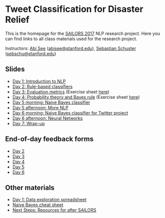 # Tweet Classification for Disaster Relief

This is the homepage for the [SAILORS 2017](http://sailors.stanford.edu/) NLP research project. 
Here you can find links to all class materials used for the research project.

Instructors: [Abi See](http://cs.stanford.edu/people/abisee/) (abisee@stanford.edu), [Sebastian Schuster](http://sebschu.com/) (sebschu@stanford.edu)

## Slides
* [Day 1: Introduction to NLP](https://docs.google.com/presentation/d/1ETVn3Zpqy7Cmv7LuqG-kJ2zwR7Yz8BQUMgnzTkC6fwY/edit?usp=sharing)
* [Day 2: Rule-based classifiers](https://docs.google.com/presentation/d/1aWweVcIf1XBHu8okf5k3d_KXqObxHHx9W_ljCdm2jyw/edit?usp=sharing)
* [Day 3: Evaluation metrics](https://docs.google.com/presentation/d/1nfideUIXIcslK9eLNrtxVGyaJG8KJlq1heI-A4YJn_w/edit?usp=sharing) (Exercise sheet [here](https://docs.google.com/document/d/1IyynNr2hVJY8LOzFEBKRXNJ71usqfPQuR81lrFjEcPc/edit?usp=sharing))
* [Day 4: Probability theory and Bayes rule](https://docs.google.com/presentation/d/1nOEo5AKcdwBjdhNLj1yP0CTw508H6I34BjU6yxRZ9ck/view) 
(Exercise sheet [here](https://docs.google.com/document/d/1u8pY6YicTEa3xZI6QxcPfrZ8A9mIJYxjA4iL6hpSB9c/edit?usp=sharing))
* [Day 5 morning: Naive Bayes classifier](https://docs.google.com/presentation/d/1EM6BmNpjo5QdymzkUUfWdwNxuIw-AZtzGjswcW-ioMY/edit?usp=sharing)
* [Day 5 afternoon: More NLP](https://docs.google.com/presentation/d/1biWvkfLANZWiwvePX7WWcKI5JNNMJ9XSewZDwyHmCC8/edit?usp=sharing)
* [Day 6 morning: Naive Bayes classifier for Twitter project](https://docs.google.com/presentation/d/1qIdeh8nYIOHztvkK5DfN-86VX9RHJiV7CAOKf7MbL8M/edit?usp=sharing)
* [Day 6 afternoon: Neural Networks](https://docs.google.com/presentation/d/1D23sp1JVwPbORXlnQ8D7fpePdxjNSuoGO0IfZLKT4zY/edit?usp=sharing)
* [Day 7: Wrap-up](https://docs.google.com/presentation/d/128LUceybBh4ORH04Wwe9MqFCWz-fDJVZ08CF1q9V9Ro/edit?usp=sharing)


## End-of-day feedback forms
* [Day 2](https://docs.google.com/forms/d/e/1FAIpQLSeAMNSPJGDPmf3ULEM0ZQ2vECLOV7CSdBOUg2hmFEcv3SB3UA/viewform?usp=sf_link)
* [Day 3](https://goo.gl/forms/pGjUsWqQLfgLnDNm1)
* [Day 4](https://docs.google.com/forms/d/e/1FAIpQLSeS-wkRL0znhCG9sEDMcqk9MB7V7my8M6ysXWK0RMu81WS1FA/viewform)
* [Day 5](https://goo.gl/forms/dVgZQBq1KS9QJR6a2)
* [Day 6](https://goo.gl/forms/WJ0P8hnjAClNmbuy1)

## Other materials
* [Day 1: Data exploration spreadsheet](https://docs.google.com/spreadsheets/d/1EC83i5jhi5TjQTT4XN0v4CScZcie9WloASPGSEdJ2mY/edit?usp=sharing)
* [Naive Bayes cheat sheet](https://docs.google.com/document/d/1Z6WnbCQYtOsaoFAZc4VdXtCc9edGIlPBX9CulSwBVgo/edit)
* [Next Steps: Resources for after SAILORS](https://docs.google.com/document/d/1_byDijN6Mc0Gk7phL5e5dmVuhyMkkZDNoEsXXvnfzPw/edit?usp=sharing)
